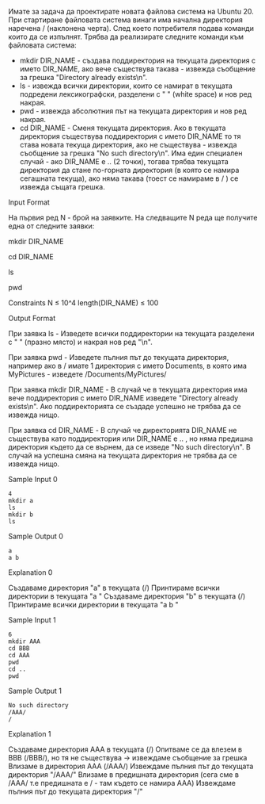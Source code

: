 Имате за задача да проектирате новата файлова система на Ubuntu 20. При стартиране файловата система винаги има начална директория наречена / (наклонена черта). След което потребителя подава команди които да се изпълнят. Трябва да реализирате следните команди към файловата система:

 - mkdir DIR_NAME - създава поддиректория на текущата директория с името DIR_NAME, ако вече съществува такава - извежда съобщение за грешка "Directory already exists\n".
 - ls - извежда всички директории, които се намират в текущата подредени лексикографски, разделени с " " (white space) и нов ред накрая.
 -  pwd - извежда абсолютния път на текущата директория и нов ред накрая.
 -  cd DIR_NAME - Сменя текущата директория. Ако в текущата директория съществува поддиректория с името DIR_NAME то тя става новата текуща директория, ако не съществува - извежда съобщение за грешка "No such directory\n". Има един специален случай - ако DIR_NAME е .. (2 точки), тогава трябва текущата директория да стане по-горната директория (в която се намира сегашната текуща), ако няма такава (тоест се намираме в / ) се извежда същата грешка.

Input Format

На първия ред N - брой на заявките. На следващите N реда ще получите една от следните заявки:

mkdir DIR_NAME

cd DIR_NAME

ls

pwd

Constraints
N ≤ 10^4
length(DIR_NAME) ≤ 100

Output Format

При заявка ls - Изведете всички поддиректории на текущата разделени с " " (празно място) и накрая нов ред "\n".

При заявка pwd - Изведете пълния път до текущата директория, например ако в / имате 1 директория с името Documents, в която има MyPictures - изведете /Documents/MyPictures/

При заявка mkdir DIR_NAME - В случай че в текущата директория има вече поддиректория с името DIR_NAME изведете "Directory already exists\n". Ако поддиректорията се създаде успешно не трябва да се извежда нищо.

При заявка cd DIR_NAME - В случай че директорията DIR_NAME не съществува като поддиректория или DIR_NAME е .. , но няма предишна директория където да се върнем, да се изведе "No such directory\n". В случай на успешна смяна на текущата директория не трябва да се извежда нищо.

Sample Input 0

    4
    mkdir a
    ls
    mkdir b
    ls

Sample Output 0

    a 
    a b 

Explanation 0

Създаваме директория "a" в текущата (/) Принтираме всички директории в текущата "a " Създаваме директория "b" в текущата (/) Принтираме всички директории в текущата "a b "

Sample Input 1

    6
    mkdir AAA
    cd BBB
    cd AAA
    pwd
    cd ..
    pwd

Sample Output 1

    No such directory
    /AAA/
    /

Explanation 1

Създаваме директория AAA в текущата (/) Опитваме се да влезем в BBB (/BBB/), но тя не съществува -> извеждаме съобщение за грешка Влизаме в директория AAA (/AAA/) Извеждаме пълния път до текущата директория "/AAA/" Влизаме в предишната директория (сега сме в /AAA/ т.е предишната е / - там където се намира AAA) Извеждаме пълния път до текущата директория "/"
